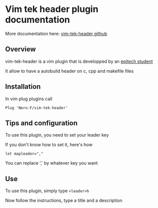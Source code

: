 # Vim tek header plugin documentation

More documentation here: [vim-tek-header github](https://github.com/Nero-F/vim-tek-header)

## Overview

vim-tek-header is a vim plugin that is developped by an [epitech student](https://github.com/Nero-F)

It allow to have a autobuild header on c, cpp and makefile files

## Installation

In vim plug plugins call

```vim
Plug 'Nero-F/vim-tek-header'
```

## Tips and configuration

To use this plugin, you need to set your leader key

If you don't know how to set it, here's how

```vim
let mapleader=","
```

You can replace ',' by whatever key you want

## Use

To use this plugin, simply type `<leader>h`

Now follow the instructions, type a title and a description
